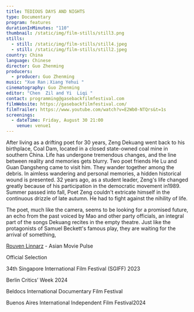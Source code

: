 ```yaml
---
title: TEDIOUS DAYS AND NIGHTS
type: Documentary
program: features
durationInMinutes: "110"
thumbnail: /static/img/film-stills/still3.png
stills:
  - still: /static/img/film-stills/still4.jpeg
  - still: /static/img/film-stills/still2.jpeg
country: China
language: Chinese
director: Guo Zhenming
producers:
  - producer: Guo Zhenming
music: "Xue Ran；Xiang Yehui "
cinematography: Guo Zhenming
editor: "Chen  Zil and Yi  Liqi "
contact: programming@gasebackfilmfestival.com
filmWebsite: https://gasebackfilmfestival.com/
filmTrailer: https://www.youtube.com/watch?v=E2Wb0-NTQrs&t=1s
screenings:
  - dateTime: Friday, August 30 21:00
    venue: venue1
---
```

After living as a drifting poet for 30 years, Zeng Dekuang went back to his birthplace, Coal Dam, located in a closed state-owned coal mine in southern China. Life has undergone tremendous changes, and the line between reality and memories gets blurry. Two poet friends He Lu and Guan Dangsheng came to visit him. They wander together among the debris. In aimless wandering and personal memories, a hidden historical wound is presented. 32 years ago, as a student leader, Zeng's life changed greatly because of his participation in the democratic movement in1989. Summer passed into fall, Poet Zeng couldn't extricate himself in the continuous drizzle of late autumn. He had to fight against the nihility of life.

The poet, much like the camera, seems to be looking for a promised future, an echo from the past voiced by Mao and other party officials, an integral part of the songs Dekuang recites in the empty theatre. Just like the protagonists of Samuel Beckett's famous play, they are waiting for the arrival of something,

[Rouven Linnarz](https://asianmoviepulse.com/author/roubinho/) - Asian Movie Pulse



Official Selection

34th Singapore International Film Festival (SGIFF) 2023

Berlin Critics’ Week 2024

Beldocs International Documentary Film Festival

Buenos Aires International Independent Film Festival2024